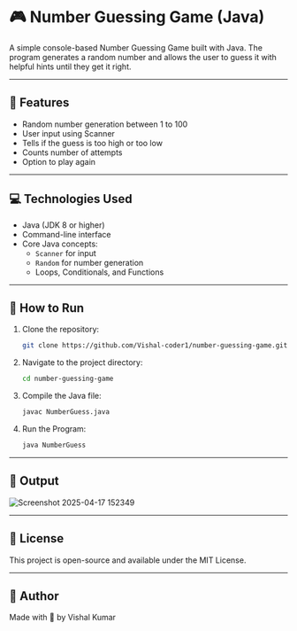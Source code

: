 # 🎮 Number Guessing Game (Java)

A simple console-based Number Guessing Game built with Java. The program generates a random number and allows the user to guess it with helpful hints until they get it right.

---

## 📌 Features

- Random number generation between 1 to 100
- User input using Scanner
- Tells if the guess is too high or too low
- Counts number of attempts
- Option to play again

---

## 💻 Technologies Used

- Java (JDK 8 or higher)
- Command-line interface
- Core Java concepts:
  - `Scanner` for input
  - `Random` for number generation
  - Loops, Conditionals, and Functions

---

## 🚀 How to Run

1. Clone the repository:
   ```bash
   git clone https://github.com/Vishal-coder1/number-guessing-game.git

2. Navigate to the project directory:
   ```bash
   cd number-guessing-game
   
3. Compile the Java file:
   ```bash
   javac NumberGuess.java

4. Run the Program:
   ```bash
   java NumberGuess

---

## 📂 Output

![Screenshot 2025-04-17 152349](https://github.com/user-attachments/assets/9480b168-460b-4b03-a2a7-88aa4314acfa)

---

## 📃 License

This project is open-source and available under the MIT License.

---

## 🙌 Author

Made with 💙 by Vishal Kumar
